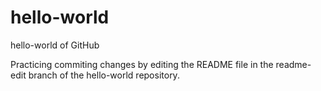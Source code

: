 hello-world
===========

hello-world of GitHub

Practicing commiting changes by editing the README file in the readme-edit branch of the hello-world repository.
